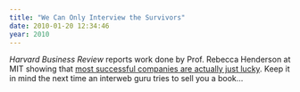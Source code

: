 ```yaml
---
title: "We Can Only Interview the Survivors"
date: 2010-01-20 12:34:46
year: 2010
---
```

<em>Harvard Business Review</em> reports work done by Prof. Rebecca Henderson at MIT showing that <a href="http://hbr.org/2009/04/are-great-companies-just-lucky/ar/pr">most successful companies are actually just lucky</a>. Keep it in mind the next time an interweb guru tries to sell you a book…
